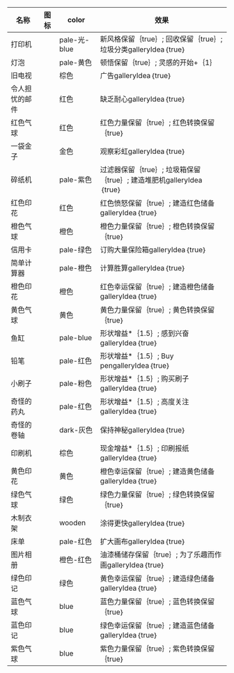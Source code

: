| 名称  | 图标  | color | 效果  |
| --- | --- | ----- | --- |
| 打印机 | <i class="mdi mdi-printer"></i> | pale-光-blue | 新风格保留｛true｝; 回收保留｛true｝; 垃圾分类galleryIdea｛true｝ |
| 灯泡 | <i class="mdi mdi-lightbulb"></i> | pale-黄色 | 顿悟保留｛true｝; 灵感的开始+｛1｝ |
| 旧电视 | <i class="mdi mdi-television-classic"></i> | 棕色 | 广告galleryIdea｛true｝ |
| 令人担忧的邮件 | <i class="mdi mdi-email-alert"></i> | 红色 | 缺乏耐心galleryIdea｛true｝ |
| 红色气球 | <i class="mdi mdi-balloon"></i> | 红色 | 红色力量保留｛true｝; 红色转换保留｛true｝ |
| 一袋金子 | <i class="mdi mdi-sack"></i> | 金色 | 观察彩虹galleryIdea｛true｝ |
| 碎纸机 | <i class="mdi mdi-shredder"></i> | pale-紫色 | 过滤器保留｛true｝; 垃圾箱保留｛true｝; 建造堆肥机galleryIdea｛true｝ |
| 红色印花 | <i class="mdi mdi-script-text"></i> | 红色 | 红色愤怒保留｛true｝; 建造红色储备galleryIdea｛true｝ |
| 橙色气球 | <i class="mdi mdi-balloon"></i> | 橙色 | 橙色力量保留｛true｝; 橙色转换保留｛true｝ |
| 信用卡 | <i class="mdi mdi-credit-card"></i> | pale-绿色 | 订购大量保险箱galleryIdea｛true｝ |
| 简单计算器 | <i class="mdi mdi-calculator"></i> | pale-橙色 | 计算胜算galleryIdea｛true｝ |
| 橙色印花 | <i class="mdi mdi-script-text"></i> | 橙色 | 红色幸运保留｛true｝; 建造橙色储备galleryIdea｛true｝ |
| 黄色气球 | <i class="mdi mdi-balloon"></i> | 黄色 | 黄色力量保留｛true｝; 黄色转换保留｛true｝ |
| 鱼缸 | <i class="mdi mdi-fishbowl"></i> | pale-blue | 形状增益*｛1.5｝; 感到兴奋galleryIdea｛true｝ |
| 铅笔 | <i class="mdi mdi-lead-pencil"></i> | pale-红色 | 形状增益*｛1.5｝; Buy pengalleryIdea｛true｝ |
| 小刷子 | <i class="mdi mdi-brush"></i> | pale-粉色 | 形状增益*｛1.5｝; 购买刷子galleryIdea｛true｝ |
| 奇怪的药丸 | <i class="mdi mdi-pill-multiple"></i> | pale-红色 | 形状增益*｛1.5｝; 高度关注galleryIdea｛true｝ |
| 奇怪的卷轴 | <i class="mdi mdi-script-text"></i> | dark-灰色 | 保持神秘galleryIdea｛true｝ |
| 印刷机 | <i class="mdi mdi-arrow-collapse-vertical"></i> | 棕色 | 现金增益*｛1.5｝; 印刷报纸galleryIdea｛true｝ |
| 黄色印花 | <i class="mdi mdi-script-text"></i> | 黄色 | 橙色幸运保留｛true｝; 建造黄色储备galleryIdea｛true｝ |
| 绿色气球 | <i class="mdi mdi-balloon"></i> | 绿色 | 绿色力量保留｛true｝; 绿色转换保留｛true｝ |
| 木制衣架 | <i class="mdi mdi-hanger"></i> | wooden | 涂得更快galleryIdea｛true｝ |
| 床单 | <i class="mdi mdi-bed-empty"></i> | pale-红色 | 扩大画布galleryIdea｛true｝ |
| 图片相册 | <i class="mdi mdi-image-album"></i> | 橙色-红色 | 油漆桶储存保留｛true｝; 为了乐趣而作画galleryIdea｛true｝ |
| 绿色印记 | <i class="mdi mdi-script-text"></i> | 绿色 | 黄色幸运保留｛true｝; 建造绿色储备galleryIdea｛true｝ |
| 蓝色气球 | <i class="mdi mdi-balloon"></i> | blue | 蓝色力量保留｛true｝; 蓝色转换保留｛true｝ |
| 蓝色印记 | <i class="mdi mdi-script-text"></i> | blue | 绿色幸运保留｛true｝; 建造蓝色储备galleryIdea｛true｝ |
| 紫色气球 | <i class="mdi mdi-balloon"></i> | blue | 紫色力量保留｛true｝; 紫色转换保留｛true｝ |

